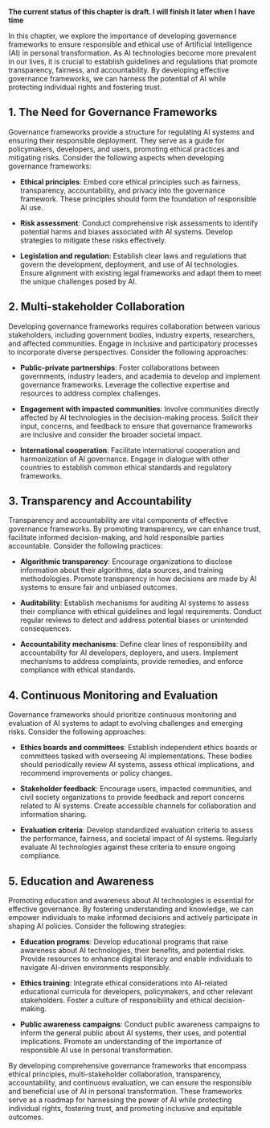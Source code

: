 **The current status of this chapter is draft. I will finish it later when I have time**

In this chapter, we explore the importance of developing governance frameworks to ensure responsible and ethical use of Artificial Intelligence (AI) in personal transformation. As AI technologies become more prevalent in our lives, it is crucial to establish guidelines and regulations that promote transparency, fairness, and accountability. By developing effective governance frameworks, we can harness the potential of AI while protecting individual rights and fostering trust.

**1. The Need for Governance Frameworks**
-----------------------------------------

Governance frameworks provide a structure for regulating AI systems and ensuring their responsible deployment. They serve as a guide for policymakers, developers, and users, promoting ethical practices and mitigating risks. Consider the following aspects when developing governance frameworks:

* **Ethical principles**: Embed core ethical principles such as fairness, transparency, accountability, and privacy into the governance framework. These principles should form the foundation of responsible AI use.

* **Risk assessment**: Conduct comprehensive risk assessments to identify potential harms and biases associated with AI systems. Develop strategies to mitigate these risks effectively.

* **Legislation and regulation**: Establish clear laws and regulations that govern the development, deployment, and use of AI technologies. Ensure alignment with existing legal frameworks and adapt them to meet the unique challenges posed by AI.

**2. Multi-stakeholder Collaboration**
--------------------------------------

Developing governance frameworks requires collaboration between various stakeholders, including government bodies, industry experts, researchers, and affected communities. Engage in inclusive and participatory processes to incorporate diverse perspectives. Consider the following approaches:

* **Public-private partnerships**: Foster collaborations between governments, industry leaders, and academia to develop and implement governance frameworks. Leverage the collective expertise and resources to address complex challenges.

* **Engagement with impacted communities**: Involve communities directly affected by AI technologies in the decision-making process. Solicit their input, concerns, and feedback to ensure that governance frameworks are inclusive and consider the broader societal impact.

* **International cooperation**: Facilitate international cooperation and harmonization of AI governance. Engage in dialogue with other countries to establish common ethical standards and regulatory frameworks.

**3. Transparency and Accountability**
--------------------------------------

Transparency and accountability are vital components of effective governance frameworks. By promoting transparency, we can enhance trust, facilitate informed decision-making, and hold responsible parties accountable. Consider the following practices:

* **Algorithmic transparency**: Encourage organizations to disclose information about their algorithms, data sources, and training methodologies. Promote transparency in how decisions are made by AI systems to ensure fair and unbiased outcomes.

* **Auditability**: Establish mechanisms for auditing AI systems to assess their compliance with ethical guidelines and legal requirements. Conduct regular reviews to detect and address potential biases or unintended consequences.

* **Accountability mechanisms**: Define clear lines of responsibility and accountability for AI developers, deployers, and users. Implement mechanisms to address complaints, provide remedies, and enforce compliance with ethical standards.

**4. Continuous Monitoring and Evaluation**
-------------------------------------------

Governance frameworks should prioritize continuous monitoring and evaluation of AI systems to adapt to evolving challenges and emerging risks. Consider the following approaches:

* **Ethics boards and committees**: Establish independent ethics boards or committees tasked with overseeing AI implementations. These bodies should periodically review AI systems, assess ethical implications, and recommend improvements or policy changes.

* **Stakeholder feedback**: Encourage users, impacted communities, and civil society organizations to provide feedback and report concerns related to AI systems. Create accessible channels for collaboration and information sharing.

* **Evaluation criteria**: Develop standardized evaluation criteria to assess the performance, fairness, and societal impact of AI systems. Regularly evaluate AI technologies against these criteria to ensure ongoing compliance.

**5. Education and Awareness**
------------------------------

Promoting education and awareness about AI technologies is essential for effective governance. By fostering understanding and knowledge, we can empower individuals to make informed decisions and actively participate in shaping AI policies. Consider the following strategies:

* **Education programs**: Develop educational programs that raise awareness about AI technologies, their benefits, and potential risks. Provide resources to enhance digital literacy and enable individuals to navigate AI-driven environments responsibly.

* **Ethics training**: Integrate ethical considerations into AI-related educational curricula for developers, policymakers, and other relevant stakeholders. Foster a culture of responsibility and ethical decision-making.

* **Public awareness campaigns**: Conduct public awareness campaigns to inform the general public about AI systems, their uses, and potential implications. Promote an understanding of the importance of responsible AI use in personal transformation.

By developing comprehensive governance frameworks that encompass ethical principles, multi-stakeholder collaboration, transparency, accountability, and continuous evaluation, we can ensure the responsible and beneficial use of AI in personal transformation. These frameworks serve as a roadmap for harnessing the power of AI while protecting individual rights, fostering trust, and promoting inclusive and equitable outcomes.
